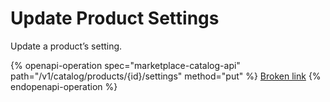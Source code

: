 # Update Product Settings

Update a product’s setting.

{% openapi-operation spec="marketplace-catalog-api" path="/v1/catalog/products/{id}/settings" method="put" %}
[Broken link](broken-reference)
{% endopenapi-operation %}

